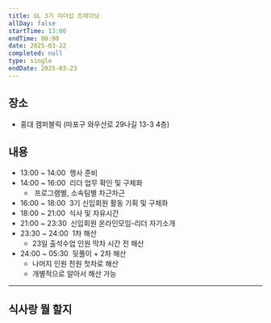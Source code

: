 ```yaml
---
title: GL 3기 리더십 트레이닝
allDay: false
startTime: 13:00
endTime: 00:00
date: 2025-03-22
completed: null
type: single
endDate: 2025-03-23
---
```

## 장소
- 홍대 캠퍼블릭 (마포구 와우산로 29나길 13-3 4층)

## 내용
- 13:00 ~ 14:00  행사 준비
- 14:00 ~ 16:00  리더 업무 확인 및 구체화
    -  프로그램별, 소속팀별 차근차근
- 16:00 ~ 18:00  3기 신입회원 활동 기획 및 구체화
- 18:00 ~ 21:00  식사 및 자유시간
- 21:00 ~ 23:30  신입회원 온라인모임-리더 자기소개
- 23:30 ~ 24:00  1차 해산
    - 23일 출석수업 인원 막차 시간 전 해산
- 24:00 ~ 05:30  뒷풀이 + 2차 해산
    - 나머지 인원 전원 첫차로 해산
    - 개별적으로 알아서 해산 가능

--- 
## 식사랑 뭘 할지